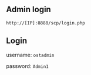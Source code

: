 ## Admin login
```
http://[IP]:8888/scp/login.php
```

## Login

username: ```ostadmin```

password: ```Admin1```
